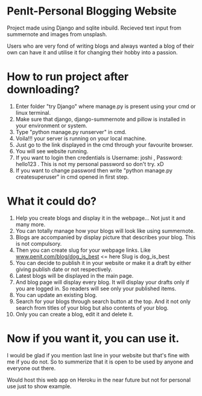 # PenIt-Personal Blogging Website
 Project made using Django and sqlite inbuild. Recieved text input from summernote and images from unsplash. 
 
 Users who are very fond of writing blogs and always wanted a blog of their own can have it and utilise it for changing their hobby into a passion.
 
 
 
 # How to run project after downloading?
 1. Enter folder "try Django" where manage.py is present using your cmd or linux terminal.
 2. Make sure that django, django-summernote and pillow is installed in your environment or system.
 4. Type "python manage.py runserver" in cmd.
 5. Voila!!! your server is running on your local machine. 
 6. Just go to the link displayed in the cmd through your favourite browser.
 7. You will see website running.
 8. If you want to login then credentials is 
         Username: joshi ,
         Password: hello123 .
    This is not my personal password so don't try. xD
 9. If you want to change password then write "python manage.py createsuperuser" in cmd opened in first step.
 
 
 # What it could do?
 1. Help you create blogs and display it in the webpage... Not just it and many more.
 2. You can totally manage how your blogs will look like using summernote.
 3. Blogs are accompanied by display picture that describes your blog. This is not compulsory.
 4. Then you can create slug for your webpage links. Like www.penit.com/blog/dog_is_best  <= here Slug is dog_is_best
 5. You can decide to publish it in your website or make it a draft by either giving publish date or not respectively.
 6. Latest blogs will be displayed in the main page.
 7. And blog page will display every blog. It will display your drafts only if you are logged in. So readers will see only your published items.
 8. You can update an existing blog.
 9. Search for your blogs through search button at the top. And it not only search from titles of your blog but also contents of your blog.
 10. Only you can create a blog, edit it and delete it.


 # Now if you want it, you can use it.
 I would be glad if you mention last line in your website but that's fine with me if you do not. So to summerize that it is open to be used by anyone and everyone out there.
 
 Would host this web app on Heroku in the near future but not for personal use just to show example.
